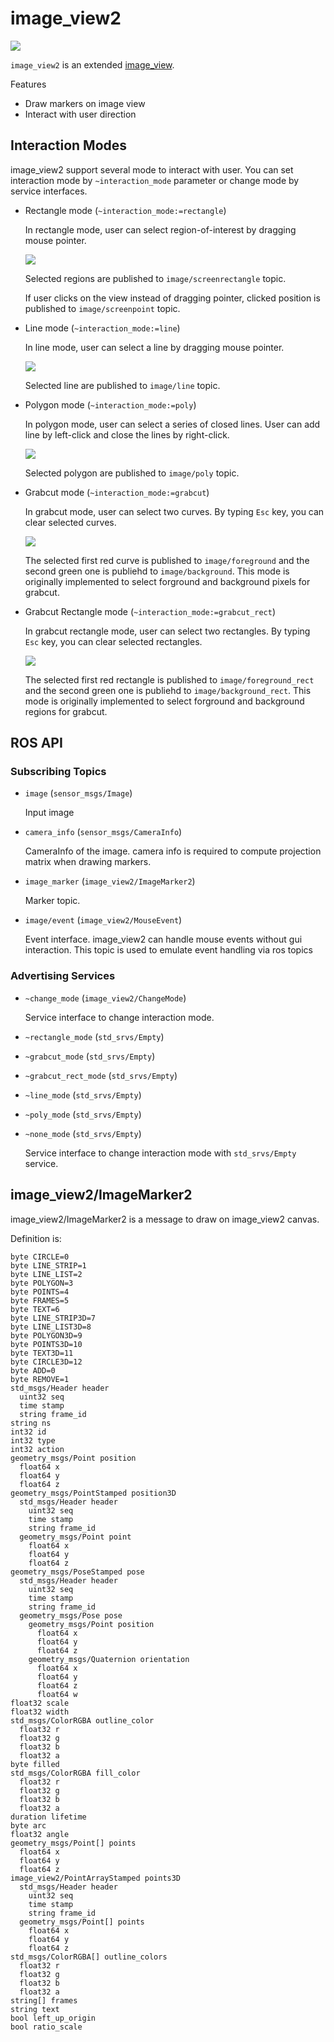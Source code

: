 image_view2
==========
![](images/image_view2_rect_interaction.gif)

`image_view2` is an extended [image_view](http://ros.org/wiki/image_view).

Features
* Draw markers on image view
* Interact with user direction

Interaction Modes
-----------------
image_view2 support several mode to interact with user.
You can set interaction mode by `~interaction_mode` parameter or
change mode by service interfaces.

* Rectangle mode (`~interaction_mode:=rectangle`)

  In rectangle mode, user can select region-of-interest by dragging mouse pointer.

  ![](images/image_view2_rect_interaction.gif)

  Selected regions are published to `image/screenrectangle` topic.

  If user clicks on the view instead of dragging pointer, clicked position
  is published to `image/screenpoint` topic.

* Line mode (`~interaction_mode:=line`)

  In line mode, user can select a line by dragging mouse pointer.

  ![](images/image_view2_line_interaction.gif)

  Selected line are published to `image/line` topic.

* Polygon mode (`~interaction_mode:=poly`)

  In polygon mode, user can select a series of closed lines.
  User can add line by left-click and close the lines by right-click.

  ![](images/image_view2_poly_interaction.gif)

  Selected polygon are published to `image/poly` topic.

* Grabcut mode (`~interaction_mode:=grabcut`)

  In grabcut mode, user can select two curves. By typing `Esc` key, you can clear
  selected curves.

  ![](images/image_view2_grabcut_interaction.gif)

  The selected first red curve  is published to `image/foreground` and
  the second green one is publiehd to `image/background`.
  This mode is originally implemented to select forground and background pixels for grabcut.
* Grabcut Rectangle mode (`~interaction_mode:=grabcut_rect`)

  In grabcut rectangle mode, user can select two rectangles. By typing `Esc` key, you can clear
  selected rectangles.

  ![](images/image_view2_grabcut_rect_interaction.gif)

  The selected first red rectangle  is published to `image/foreground_rect` and
  the second green one is publiehd to `image/background_rect`.
  This mode is originally implemented to select forground and background regions for grabcut.

ROS API
-------

### Subscribing Topics
* `image` (`sensor_msgs/Image`)

  Input image
* `camera_info` (`sensor_msgs/CameraInfo`)

  CameraInfo of the image. camera info is required to compute projection matrix
  when drawing markers.
* `image_marker` (`image_view2/ImageMarker2`)

  Marker topic.
* `image/event` (`image_view2/MouseEvent`)

  Event interface. image_view2 can handle mouse events without gui interaction.
  This topic is used to emulate event handling via ros topics

### Advertising Services
* `~change_mode` (`image_view2/ChangeMode`)

  Service interface to change interaction mode.
* `~rectangle_mode` (`std_srvs/Empty`)
* `~grabcut_mode` (`std_srvs/Empty`)
* `~grabcut_rect_mode` (`std_srvs/Empty`)
* `~line_mode` (`std_srvs/Empty`)
* `~poly_mode` (`std_srvs/Empty`)
* `~none_mode` (`std_srvs/Empty`)

  Service interface to change interaction mode with `std_srvs/Empty` service.

image_view2/ImageMarker2
-----------------------
image_view2/ImageMarker2 is a message to draw on image_view2 canvas.

Definition is:
```
byte CIRCLE=0
byte LINE_STRIP=1
byte LINE_LIST=2
byte POLYGON=3
byte POINTS=4
byte FRAMES=5
byte TEXT=6
byte LINE_STRIP3D=7
byte LINE_LIST3D=8
byte POLYGON3D=9
byte POINTS3D=10
byte TEXT3D=11
byte CIRCLE3D=12
byte ADD=0
byte REMOVE=1
std_msgs/Header header
  uint32 seq
  time stamp
  string frame_id
string ns
int32 id
int32 type
int32 action
geometry_msgs/Point position
  float64 x
  float64 y
  float64 z
geometry_msgs/PointStamped position3D
  std_msgs/Header header
    uint32 seq
    time stamp
    string frame_id
  geometry_msgs/Point point
    float64 x
    float64 y
    float64 z
geometry_msgs/PoseStamped pose
  std_msgs/Header header
    uint32 seq
    time stamp
    string frame_id
  geometry_msgs/Pose pose
    geometry_msgs/Point position
      float64 x
      float64 y
      float64 z
    geometry_msgs/Quaternion orientation
      float64 x
      float64 y
      float64 z
      float64 w
float32 scale
float32 width
std_msgs/ColorRGBA outline_color
  float32 r
  float32 g
  float32 b
  float32 a
byte filled
std_msgs/ColorRGBA fill_color
  float32 r
  float32 g
  float32 b
  float32 a
duration lifetime
byte arc
float32 angle
geometry_msgs/Point[] points
  float64 x
  float64 y
  float64 z
image_view2/PointArrayStamped points3D
  std_msgs/Header header
    uint32 seq
    time stamp
    string frame_id
  geometry_msgs/Point[] points
    float64 x
    float64 y
    float64 z
std_msgs/ColorRGBA[] outline_colors
  float32 r
  float32 g
  float32 b
  float32 a
string[] frames
string text
bool left_up_origin
bool ratio_scale
```
